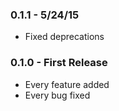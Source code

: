 ### 0.1.1 - 5/24/15
* Fixed deprecations

### 0.1.0 - First Release
* Every feature added
* Every bug fixed
